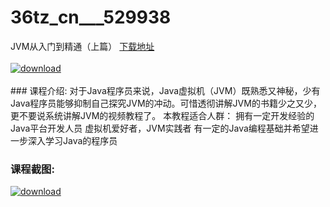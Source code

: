# 36tz_cn___529938
JVM从入门到精通（上篇）
[下载地址](http://www.36tz.cn/article/529938 "下载地址")
<br/></br>[![download](http://36tz.cn/muke_img/2020_01_1-43.png "下载地址")](http://www.36tz.cn/article/529938 "下载地址")
<br/></br>### 课程介绍:
对于Java程序员来说，Java虚拟机（JVM）既熟悉又神秘，少有Java程序员能够抑制自己探究JVM的冲动。可惜透彻讲解JVM的书籍少之又少，更不要说系统讲解JVM的视频教程了。
本教程适合人群：
拥有一定开发经验的Java平台开发人员
虚拟机爱好者，JVM实践者
有一定的Java编程基础并希望进一步深入学习Java的程序员

### 课程截图:
[![download](http://36tz.cn/muke_img/2020_01_11-45.png "下载地址")](http://www.36tz.cn/article/529938 "下载地址")
